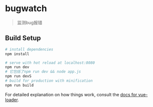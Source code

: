 # bugwatch

> 监测bug报错

## Build Setup

``` bash
# install dependencies
npm install

# serve with hot reload at localhost:8080
npm run dev
# 它包括了npm run dev && node app.js
npm run devS
# build for production with minification
npm run build
```

For detailed explanation on how things work, consult the [docs for vue-loader](http://vuejs.github.io/vue-loader).
